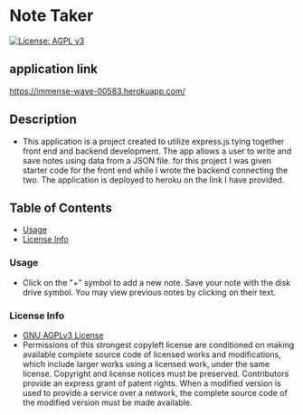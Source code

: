 # Note Taker
  [![License: AGPL v3](https://img.shields.io/badge/License-AGPL_v3-blue.svg)](https://www.gnu.org/licenses/agpl-3.0)
  
  ## application link
  
  https://immense-wave-00583.herokuapp.com/

  ## Description

  * This application is a project created to utilize express.js tying together front end and backend development. The app allows a user to write and save notes using data from a JSON file. for this project I was given starter code for the front end while I wrote the backend connecting the two. The application is deployed to heroku on the link I have provided.

  ## Table of Contents

  * [Usage](#usage)
  * [License Info](#license-info)


  ### Usage

  * Click on the "+" symbol to add a new note. Save your note with the disk drive symbol. You may view previous notes by clicking on their text.

  ### License Info

  * [GNU AGPLv3 License](https://www.gnu.org/licenses/agpl-3.0)
  * Permissions of this strongest copyleft license are conditioned on making available complete source code of licensed works and modifications, which include larger works using a licensed work, under the same license. Copyright and license notices must be preserved. Contributors provide an express grant of patent rights. When a modified version is used to provide a service over a network, the complete source code of the modified version must be made available.
